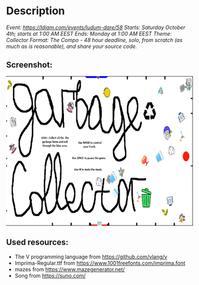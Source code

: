 # Description
*Event: https://ldjam.com/events/ludum-dare/58*
*Starts: Saturday October 4th; starts at 1:00 AM EEST*
*Ends: Monday at 1:00 AM EEST*
*Theme: Collector*
*Format: The Compo - 48 hour deadline, solo, from scratch (as much as is reasonable), and share your source code.*

## Screenshot:
![Screenshot](screenshot_ld58.png)

## Used resources:
* The V programming language from https://github.com/vlang/v
* Imprima-Regular.ttf from https://www.1001freefonts.com/imprima.font
* mazes from https://www.mazegenerator.net/
* Song from https://suno.com/
